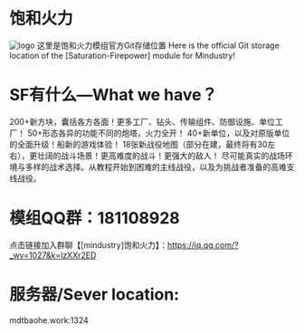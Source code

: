 # 饱和火力
![logo](https://user-images.githubusercontent.com/119042209/236638528-c89088d8-b4aa-4242-ab27-d9dd8f9d3772.png)
这里是饱和火力模组官方Git存储位置
Here is the official Git storage location of the [Saturation-Firepower] module for Mindustry!

# SF有什么—What we have？
200+新方块，囊括各方各面！更多工厂、钻头、传输组件、防御设施、单位工厂！
50+形态各异的功能不同的炮塔，火力全开！
40+新单位，以及对原版单位的全面升级！船新的游戏体验！
18张新战役地图（部分在建，最终将有30左右），更壮阔的战斗场景！更高难度的战斗！更强大的敌人！
尽可能真实的战场环境与多样的战术选择。从教程开始到困难的主线战役，以及为挑战者准备的高难支线战役。

# 模组QQ群：181108928
点击链接加入群聊【[mindustry]饱和火力】：https://jq.qq.com/?_wv=1027&k=lzXXr2ED

# 服务器/Sever location:
mdtbaohe.work:1324

